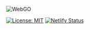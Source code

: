 ![WebGO](https://cdn.eyecus.com/file/imgcache/webgo.png)

[![License: MIT](https://img.shields.io/badge/License-MIT-blue.svg)](LICENSE)
[![Netlify Status](https://api.netlify.com/api/v1/badges/3b4fe9fe-9ad6-4bf7-9eb0-993a3e8a97c6/deploy-status)](https://app.netlify.com/sites/webgo/deploys)
